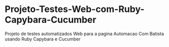 # Projeto-Testes-Web-com-Ruby-Capybara-Cucumber
Projeto de testes automatizados Web para a pagina  Automacao Com Batista usando Ruby Capybara e Cucumber
